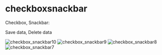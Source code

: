 # checkboxsnackbar
Checkbox, Snackbar: 

Save data, Delete data

![checkbox_snackbar10](https://github.com/user-attachments/assets/bf972fb1-d589-4a5b-834b-308932091489)
![checkbox_snackbar9](https://github.com/user-attachments/assets/327f5d92-0283-4066-b1d8-63400c970d88)
![checkbox_snackbar8](https://github.com/user-attachments/assets/663f2a55-ed42-4844-a634-25991e863a8a)
![checkbox_snackbar7](https://github.com/user-attachments/assets/ffd46ab0-22b6-4620-ad6f-e52d3454c80b)
